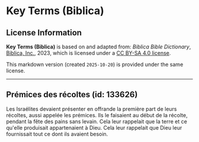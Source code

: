 # Key Terms (Biblica)

## License Information

**Key Terms (Biblica)** is based on and adapted from: _Biblica Bible Dictionary_, [Biblica, Inc.](https://www.biblica.com/), 2023, which is licensed under a [CC BY-SA 4.0 license](https://creativecommons.org/licenses/by-sa/4.0/legalcode.en).

This markdown version (created `2025-10-20`) is provided under the same license.



--------------------------------

## Prémices des récoltes (id: 133626)

Les Israélites devaient présenter en offrande la première part de leurs récoltes, aussi appelée les prémices. Ils le faisaient au début de la récolte, pendant la fête des pains sans levain. Cela leur rappelait que la terre et ce qu'elle produisait appartenaient à Dieu. Cela leur rappelait que Dieu leur fournissait tout ce dont ils avaient besoin.


